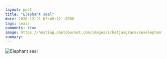 ```yaml
---
layout: post
title: "Elephant seal"
date: 2020-12-21 03:49:12 -0700
tags: seals
comments: true
image: https://hosting.photobucket.com/images/i/katjasgrace/seaelephant2(1).jpg
summary:
---
```

![Elephant seal](https://hosting.photobucket.com/images/i/katjasgrace/seaelephant2(1).jpg)
